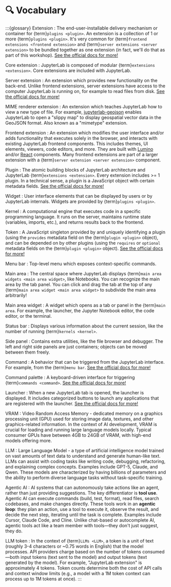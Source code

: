 # 🔍 Vocabulary

:::{glossary}
Extension
: The end-user-installable delivery mechanism or container for {term}`plugins <plugin>`.
An extension is a collection of 1 or more {term}`plugins <plugin>`.
It's very common for {term}`frontend extensions <frontend extension>` and
{term}`server extensions <server extension>` to be bundled together as one extension
(in fact, we'll do that as part of this workshop).
[See the official docs for more!](https://jupyterlab.readthedocs.io/en/stable/extension/extension_dev.html#overview-of-extensions)

Core extension
: JupyterLab is composed of modular {term}`extensions <extension>`.
Core extensions are included with JupyterLab.

Server extension
: An extension which provides new functionality on the back-end.
Unlike frontend extensions, server extensions have access to the computer JupyterLab is
running on, for example to read files from disk.
[See the official docs for more!](https://jupyter-server.readthedocs.io/en/stable/developers/extensions.html)

MIME renderer extension
: An extension which teaches JupyterLab how to view a new type of file.
For example,
[jupyterlab-geojson](https://github.com/jupyterlab/jupyter-renderers/tree/main/packages/geojson-extension)
enables JupyterLab to open a "slippy map" to display geospatial vector data in the
GeoJSON format.
Also known as a "mimetype" extension.

Frontend extension
: An extension which modifies the user interface and/or adds functionality that executes
solely in the browser, and interacts with existing JupyterLab frontend components.
This includes themes, UI elements, viewers, code editors, and more.
They are built with [Lumino](https://lumino.readthedocs.io/en/latest/) and/or
[React](https://react.dev/learn) components.
Many frontend extensions are part of a larger extension with a
{term}`server extension <server extension>` component.

Plugin
: The atomic building blocks of JupyterLab architecture and JupyterLab {term}`extensions <extension>`.
Every extension includes >= 1 plugin.
In a technical sense, a plugin is a JavaScript object with certain metadata fields.
[See the official docs for more!](https://jupyterlab.readthedocs.io/en/stable/extension/extension_dev.html#plugins)

Widget
: User interface elements that can be displayed by users or by JupyterLab internals.
Widgets are provided by {term}`plugins <plugin>`.

Kernel
: A computational engine that executes code in a specific programming language.
It runs on the server, maintains runtime state (variables, imports, etc.), and returns
results back to the frontend.

Token
: A JavaScript singleton provided by and uniquely identifying a plugin (using the
`provides` metadata field on the {term}`plugin <plugin>` object), and can be depended on
by other plugins (using the `requires` or `optional` metadata fields
on the {term}`plugin <plugin>` object).
[See the official docs for more!](https://jupyterlab.readthedocs.io/en/stable/extension/extension_dev.html#tokens)

Menu bar
: Top-level menu which exposes context-specific commands.

Main area
: The central space where JupyterLab displays {term}`main area widgets <main area widget>`,
like Notebooks.
You can recognize the main area by the tab panel.
You can click and drag the tab at the top of any {term}`main area widget <main area widget>`
to subdivide the main area arbitrarily!

Main area widget
: A widget which opens as a tab or panel in the {term}`main area`.
For example, the launcher, the Jupyter Notebook editor, the code editor, or the terminal.

Status bar
: Displays various information about the current session, like the number of running
{term}`kernels <kernel>`.

Side panel
: Contains extra utilities, like the file browser and debugger.
The left and right side panels are just containers; objects can be moved between them freely.

Command
: A behavior that can be triggered from the JupyterLab interface.
For example, from the {term}`menu bar`.
[See the official docs for more!](https://jupyterlab.readthedocs.io/en/latest/user/commands.html)

Command palette
: A keyboard-driven interface for triggering {term}`commands <command>`.
[See the official docs for more!](https://jupyterlab.readthedocs.io/en/stable/user/commands.html#command-palette)

Launcher
: When a new JupyterLab tab is opened, the launcher is displayed.
It includes categorized buttons to launch any applications that are registered with the launcher.
[See the official docs for more!](https://jupyterlab.readthedocs.io/en/latest/extension/extension_points.html#launcher)

VRAM
: Video Random Access Memory - dedicated memory on a graphics processing unit (GPU) used for storing image data, textures, and other graphics-related information.
In the context of AI development, VRAM is crucial for loading and running large language models locally.
Typical consumer GPUs have between 4GB to 24GB of VRAM, with high-end models offering more.

LLM
: Large Language Model - a type of artificial intelligence model trained on vast amounts of text data to understand and generate human-like text.
LLMs can assist with coding tasks like writing code, debugging, refactoring, and explaining complex concepts.
Examples include GPT-5, Claude, and Qwen.
These models are characterized by having billions of parameters and the ability to perform diverse language tasks without task-specific training.

Agentic AI
: AI systems that can autonomously take actions like an agent, rather than just providing suggestions.
The key differentiator is **tool use**. Agentic AI can execute commands (build, test, format), read files, search codebases, and make changes directly.
These tools work in an **agentic loop**: they plan an action, use a tool to execute it, observe the result, and decide the next step, iterating until the task is complete.
Examples include Cursor, Claude Code, and Cline.
Unlike chat-based or autocomplete AI, agentic tools act like a team member with tools—they don't just suggest, they do.

LLM token
: In the context of {term}`LLMs <LLM>`, a token is a unit of text (roughly 3-4 characters or ~0.75 words in English) that the model processes.
API providers charge based on the number of tokens consumed—both input tokens (text sent to the model) and output tokens (text generated by the model).
For example, "JupyterLab extension" is approximately 4 tokens.
Token counts determine both the cost of API calls and context window limits (e.g., a model with a 1M token context can process up to 1M tokens at once).
:::

